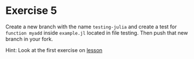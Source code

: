 # Exercise 5
Create a new branch with the name `testing-julia` and create a test for `function myadd` inside `example.jl` located in file testing.
Then push that new branch in your fork. 

Hint: Look at the first exercise on [lesson](https://coderefinery.github.io/testing/locally/)

[tag]:#(testing,julia)

